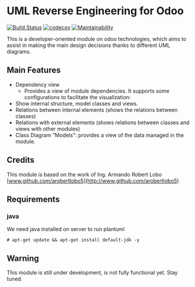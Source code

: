 # UML Reverse Engineering for Odoo

[![Build Status](https://travis-ci.com/jobiols/odoo-uml.svg?branch=11.0)](https://travis-ci.com/jobiols/odoo-uml)
[![codecov](https://codecov.io/gh/jobiols/odoo-uml/branch/11.0/graph/badge.svg)](https://codecov.io/gh/jobiols/odoo-uml)
[![Maintainability](https://api.codeclimate.com/v1/badges/cfc58a90c3f2423c2e11/maintainability)](https://codeclimate.com/github/jobiols/odoo_uml/maintainability) 

This is a developer-oriented module on odoo technologies, which aims to
assist in making the main design decisions thanks to different UML diagrams.

## Main Features

- Dependency view
  - Provides a view of module dependencies. It supports some configurations
    to facilitate the visualization:
- Show internal structure, model classes and views.
- Relations between internal elements (shows the relations between classes)
- Relations with external elements (shows relations between classes and views with other modules)
- Class Diagram "Models": provides a view of the data managed in the module.

## Credits

This module is based on the work of Ing. Armando Robert Lobo [www.github.com/arobertlobo5](http://www.github.com/arobertlobo5)

## Requirements

### java

We need java installed on server to run plantuml

    # apt-get update && apt-get install default-jdk -y

## Warning

This module is still under development, is not fully functional yet. Stay tuned.
